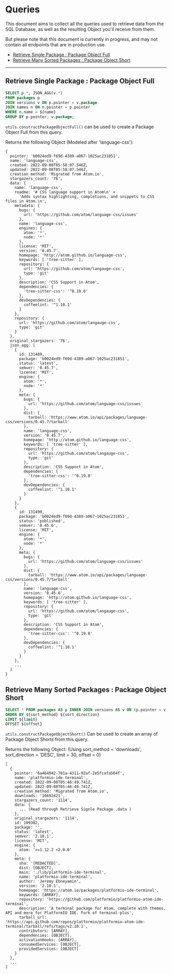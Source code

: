 # Queries

This document aims to collect all the queries used to retrieve data from the SQL Database, as well as the resulting Object you'll receive from them.

But please note that this document is currently in progress, and may not contain all endpoints that are in production use.

* [Retrieve Single Package : Package Object Full](#retrievesinglepackagepackageobjectfull)
* [Retrieve Many Sorted Packages : Package Object Short](#retievemanysortedpackagespackageobjectshort)

---

## Retrieve Single Package : Package Object Full

```sql
SELECT p.*, JSON_AGG(v.*)
FROM packages p
JOIN versions v ON p.pointer = v.package
JOIN names n ON n.pointer = p.pointer
WHERE n.name = ${name}
GROUP BY p.pointer, v.package;
```

`utils.constructPackageObjectFull()` can be used to create a Package Object Full from this query.

Returns the following Object (Modeled after 'language-css'):

```
{
  pointer: 'b0024ed9-f69d-4389-a067-1025ac231851',
  name: 'language-css',
  created: 2022-09-08T05:58:07.546Z,
  updated: 2022-09-08T05:58:07.546Z,
  creation_method: 'Migrated from Atom.io',
  stargazers_count: '76',
  data: {
    name: 'language-css',
    readme: '# CSS language support in Atom\n' +
      'Adds syntax highlighting, completions, and snippets to CSS files in Atom.\n',
    metadata: {
      bugs: {
        url: 'https://github.com/atom/language-css/issues'
      },
      name: 'language-css',
      engines: {
        atom: '*',
        node: '*'
      },
      license: 'MIT',
      version: '0.45.7',
      homepage: 'http://atom.github.io/language-css',
      keywords: [ 'tree-sitter' ],
      repository: {
        url: 'https://github.com/atom/langauge-css',
        type: 'git'
      },
      description: 'CSS Support in Atom',
      dependencies: {
        'tree-sitter-css': '^0.19.0'
      },
      devDependencies: {
        coffeelint: '^1.10.1'
      }
    },
    repository: {
      url: 'https://github.com/atom/langauge-css',
      type: 'git'
    }
  },
  original_stargazers: '76',
  json_agg: [
    {
      id: 131489,
      package: 'b0024ed9-f69d-4389-a067-1025ac231851',
      status: 'latest',
      semver: '0.45.7',
      license: 'MIT',
      engine: {
        atom: '*',
        node: '*'
      },
      meta: {
        bugs: {
          url: 'https://github.com/atom/language-css/issues'
        },
        dist: {
          tarball: 'https://www.atom.io/api/packages/language-css/versions/0.45.7/tarball'
        },
        name: 'language-css',
        version: '0.45.7',
        homepage: 'http://atom.github.io/language-css',
        keywords: [ 'tree-sitter' ],
        repository: {
          url: 'https://github.com/atom/langauge-css',
          type: 'git'
        },
        description: 'CSS Support in Atom',
        dependencies: {
          'tree-sitter-css': '^0.19.0'
        },
        devDependencies: {
          coffeelint: '^1.10.1'
        }
      }
    },
    {
      id: 131490,
      package: 'b0024ed9-f69d-4389-a067-1025ac231851',
      status: 'published',
      semver: '0.45.6',
      license: 'MIT',
      engine: {
        atom: '*',
        node: '*'
      },
      meta: {
        bugs: {
          url: 'https://github.com/atom/language-css/issues'
        },
        dist: {
          tarball: 'https://www.atom.io/api/packages/language-css/versions/0.45.7/tarball'
        },
        name: 'language-css',
        version: '0.45.6',
        homepage: 'http://atom.github.io/language-css',
        keywords: [ 'tree-sitter' ],
        repository: {
          url: 'https://github.com/atom/langauge-css',
          type: 'git'
        },
        description: 'CSS Support in Atom',
        dependencies: {
          'tree-sitter-css': '^0.19.0'
        },
        devDependencies: {
          coffeelint: '^1.10.1'
        }
      }
    },
    ...
  ]
}
```

## Retrieve Many Sorted Packages : Package Object Short

```sql
SELECT * FROM packages AS p INNER JOIN versions AS v ON (p.pointer = v.package) AND (v.status = 'latest')
ORDER BY ${sort_method} ${sort_direction}
LIMIT ${limit}
OFFSET ${offset}
```

`utils.constructPackageObjectShort()` Can be used to create an array of Package Object Shorts from this query.

Returns the following Object: (Using sort_method = 'downloads', sort_direction = 'DESC', limit = 30, offset = 0)

```
[
  {
    pointer: '6a464942-781a-4311-92af-2e5fcafa564f',
    name: 'platformio-ide-terminal',
    created: 2022-09-08T05:46:49.741Z,
    updated: 2022-09-08T05:46:49.741Z,
    creation_method: 'Migrated from Atom.io',
    downloads: '16692421',
    stargazers_count: '1114',
    data: {
      ... (Read through Retrieve Signle Package .data )
    },
    original_stargazers: '1114',
    id: 109302,
    package: '',
    status: 'latest',
    semver: '2.10.1',
    license: 'MIT',
    engine: {
      atom: '>=1.12.2 <2.0.0'
    },
    meta: {
      sha: '[REDACTED]',
      dist: [OBJECT],
      main: './lib/platformio-ide-terminal',
      name: 'platformio-ide-terminal',
      author: 'Jeremy Ebneyamin',
      version: '2.10.1',
      homepage: 'https://atom.io/packages/platformio-ide-terminal',
      keywords: [ARRAY],
      repository: 'https://github.com/platformio/platformio-atom-ide-terminal',
      description: 'A terminal package for Atom, complete with themes, API and more for PlatformIO IDE. Fork of terminal-plus',
      tarball_url: 'https://api.github.com/repos/platformio/platformio-atom-ide-terminal/tarball/refs/tags/v2.10.1',
      contributors: [ARRAY],
      dependencies: [OBJECT],
      activationHooks: [ARRAY],
      consumedServices: [OBJECT],
      providedServices: [OBJECT]
    }
  },
  ...
]
```
